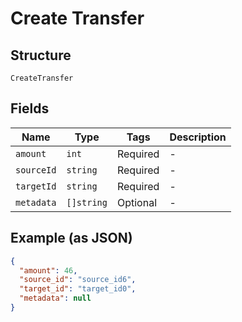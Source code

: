 
# Create Transfer

## Structure

`CreateTransfer`

## Fields

| Name | Type | Tags | Description |
|  --- | --- | --- | --- |
| `amount` | `int` | Required | - |
| `sourceId` | `string` | Required | - |
| `targetId` | `string` | Required | - |
| `metadata` | `[]string` | Optional | - |

## Example (as JSON)

```json
{
  "amount": 46,
  "source_id": "source_id6",
  "target_id": "target_id0",
  "metadata": null
}
```

